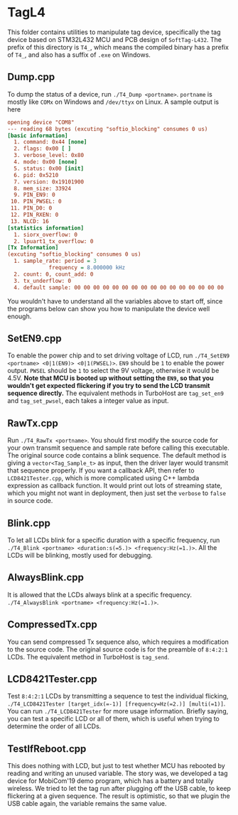 # TagL4

This folder contains utilities to manipulate tag device, specifically the tag device based on STM32L432 MCU and PCB design of `SoftTag-L432`. The prefix of this directory is `T4_`, which means the compiled binary has a prefix of `T4_`, and also has a suffix of `.exe` on Windows.

## Dump.cpp

To dump the status of a device, run `./T4_Dump <portname>`. `portname` is mostly like `COMx` on Windows and `/dev/ttyx` on Linux. A sample output is here

```ini
opening device "COM8"
--- reading 68 bytes (excuting "softio_blocking" consumes 0 us)
[basic information]
  1. command: 0x44 [none]
  2. flags: 0x00 [ ]
  3. verbose_level: 0x80
  4. mode: 0x00 [none]
  5. status: 0x00 [init]
  6. pid: 0x5210
  7. version: 0x19101900
  8. mem_size: 33924
  9. PIN_EN9: 0
 10. PIN_PWSEL: 0
 11. PIN_D0: 0
 12. PIN_RXEN: 0
 13. NLCD: 16
[statistics information]
  1. siorx_overflow: 0
  2. lpuart1_tx_overflow: 0
[Tx Information]
(excuting "softio_blocking" consumes 0 us)
  1. sample_rate: period = 3
             frequency = 8.000000 kHz
  2. count: 0, count_add: 0
  3. tx_underflow: 0
  4. default sample: 00 00 00 00 00 00 00 00 00 00 00 00 00 00 00 00
```

You wouldn't have to understand all the variables above to start off, since the programs below can show you how to manipulate the device well enough.

## SetEN9.cpp

To enable the power chip and to set driving voltage of LCD, run `./T4_SetEN9 <portname> <0|1(EN9)> <0|1(PWSEL)>`. `EN9` should be `1` to enable the power output. `PWSEL` should be `1` to select the 9V voltage, otherwise it would be 4.5V. **Note that MCU is booted up without setting the `EN9`, so that you wouldn't get expected flickering if you try to send the LCD transmit sequence directly.** The equivalent methods in TurboHost are `tag_set_en9` and `tag_set_pwsel`, each takes a integer value as input.

## RawTx.cpp

Run `./T4_RawTx <portname>`. You should first modify the source code for your own transmit sequence and sample rate before calling this executable. The original source code contains a blink sequence. The default method is giving a `vector<Tag_Sample_t>` as input, then the driver layer would transmit that sequence properly. If you want a callback API, then refer to `LCD8421Tester.cpp`, which is more complicated using C++ lambda expression as callback function. It would print out lots of streaming state, which you might not want in deployment, then just set the `verbose` to `false` in source code.

## Blink.cpp

To let all LCDs blink for a specific duration with a specific frequency, run `./T4_Blink <portname> <duration:s(=5.)> <frequency:Hz(=1.)>`. All the LCDs will be blinking, mostly used for debugging.

## AlwaysBlink.cpp

It is allowed that the LCDs always blink at a specific frequency. `./T4_AlwaysBlink <portname> <frequency:Hz(=1.)>`.

## CompressedTx.cpp

You can send compressed Tx sequence also, which requires a modification to the source code. The original source code is for the preamble of `8:4:2:1` LCDs. The equivalent method in TurboHost is `tag_send`.

## LCD8421Tester.cpp

Test `8:4:2:1` LCDs by transmitting a sequence to test the individual flicking, `./T4_LCD8421Tester [target_idx(=-1)] [frequency=Hz(=2.)] [multi(=1)]`. You can run `./T4_LCD8421Tester` for more usage information. Briefly saying, you can test a specific LCD or all of them, which is useful when trying to determine the order of all LCDs.

## TestIfReboot.cpp

This does nothing with LCD, but just to test whether MCU has rebooted by reading and writing an unused variable. The story was, we developed a tag device for MobiCom'19 demo program, which has a battery and totally wireless. We tried to let the tag run after plugging off the USB cable, to keep flickering at a given sequence. The result is optimistic, so that we plugin the USB cable again, the variable remains the same value.